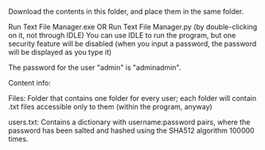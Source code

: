 Download the contents in this folder, and place them in the same folder.


Run Text File Manager.exe 
OR 
Run Text File Manager.py (by double-clicking on it, not through IDLE)
You can use IDLE to run the program, but one security feature will be disabled
(when you input a password, the password will be displayed as you type it)

The password for the user "admin" is "adminadmin".

Content info:

Files: Folder that contains one folder for every user; each folder will contain .txt 
files accessible only to them (within the program, anyway)

users.txt: Contains a dictionary with username:password pairs, where the password has been 
salted and hashed using the SHA512 algorithm 100000 times.


